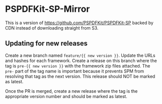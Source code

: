 # PSPDFKit-SP-Mirror

This is a version of https://github.com/PSPDFKit/PSPDFKit-SP backed by CDN instead of downloading straight from S3.

## Updating for new releases

Create a new branch named `feature/{{ new version }}`. Update the URLs and hashes for each framework. Create a release on this branch where the tag is `pre-{{ new version }}` with the framework zip files attached. The `pre-` part of the tag name is important because it prevents SPM from resolving that tag as the next version. This release should NOT be marked as latest.

Once the PR is merged, create a new release where the tag is the appropriate version number and should be marked as latest.
